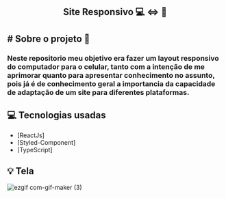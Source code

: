 <h2 align="center"> Site Responsivo 💻 <=> 📱</h2>

<h2 align="left">
  # Sobre o projeto 🚀
</h2>
 
### Neste repositorio meu objetivo era fazer um layout responsivo do computador para o celular, tanto com a intenção de me aprimorar quanto para apresentar conhecimento no assunto, pois já é de conhecimento geral a importancia da capacidade de adaptação de um site para diferentes plataformas.

<h2 align="left">
  💻 Tecnologias usadas
</h2>

<!--ts-->
   * [ReactJs]
   * [Styled-Component]
   * [TypeScript]
<!--te-->
  
<h2 align="left">
  💡 Tela
</h2>

![ezgif com-gif-maker (3)](https://user-images.githubusercontent.com/81605053/119750244-48fb2d00-be6f-11eb-96dd-6c4f74877f82.gif)


